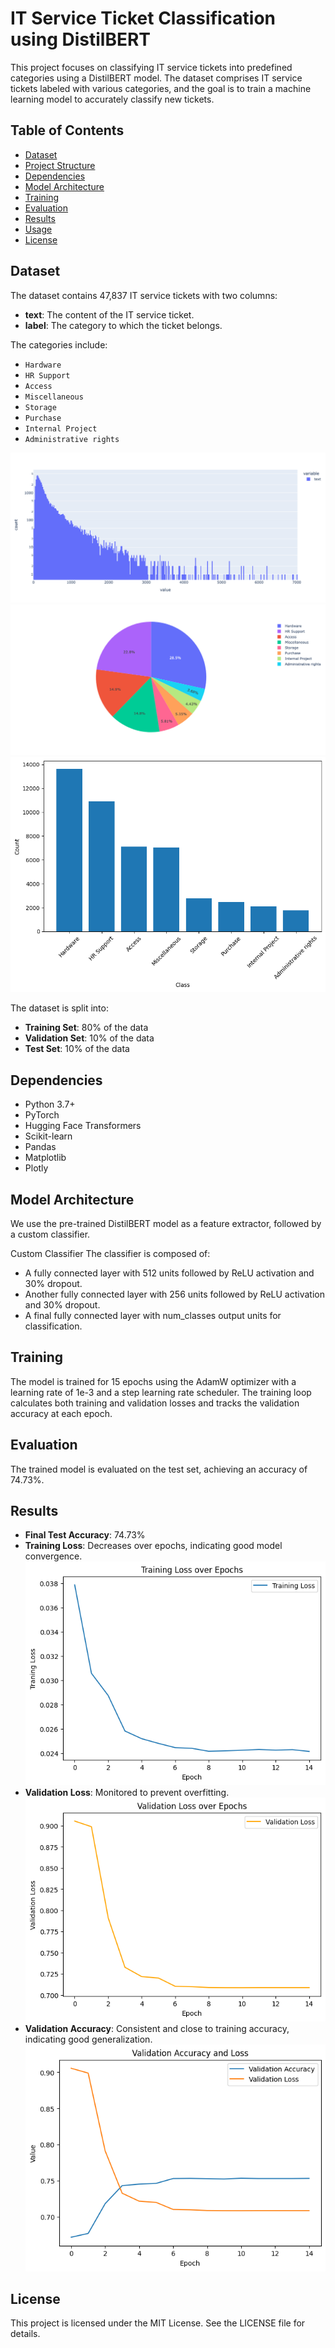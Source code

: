 # IT Service Ticket Classification using DistilBERT

This project focuses on classifying IT service tickets into predefined categories using a DistilBERT model. The dataset comprises IT service tickets labeled with various categories, and the goal is to train a machine learning model to accurately classify new tickets.

## Table of Contents
- [Dataset](#dataset)
- [Project Structure](#project-structure)
- [Dependencies](#dependencies)
- [Model Architecture](#model-architecture)
- [Training](#training)
- [Evaluation](#evaluation)
- [Results](#results)
- [Usage](#usage)
- [License](#license)

## Dataset

The dataset contains 47,837 IT service tickets with two columns:

- **text**: The content of the IT service ticket.
- **label**: The category to which the ticket belongs.

The categories include:
- `Hardware`
- `HR Support`
- `Access`
- `Miscellaneous`
- `Storage`
- `Purchase`
- `Internal Project`
- `Administrative rights`

![Text Length](Images/newplot1.png)
![Label Distrubution - pie plot](Images/newplot.png)
![Label Distrubution - bar plot](Images/output.png)

The dataset is split into:

- **Training Set**: 80% of the data
- **Validation Set**: 10% of the data
- **Test Set**: 10% of the data


## Dependencies

- Python 3.7+
- PyTorch
- Hugging Face Transformers
- Scikit-learn
- Pandas
- Matplotlib
- Plotly

## Model Architecture
We use the pre-trained DistilBERT model as a feature extractor, followed by a custom classifier.

Custom Classifier
The classifier is composed of:

- A fully connected layer with 512 units followed by ReLU activation and 30% dropout.
- Another fully connected layer with 256 units followed by ReLU activation and 30% dropout.
- A final fully connected layer with num_classes output units for classification.

## Training
The model is trained for 15 epochs using the AdamW optimizer with a learning rate of 1e-3 and a step learning rate scheduler. The training loop calculates both training and validation losses and tracks the validation accuracy at each epoch.

## Evaluation
The trained model is evaluated on the test set, achieving an accuracy of 74.73%.

## Results
- **Final Test Accuracy**: 74.73%
- **Training Loss**: Decreases over epochs, indicating good model convergence. ![Training Loss](Images/training_loss.png)
- **Validation Loss**: Monitored to prevent overfitting. ![Validation Loss](Images/validation_loss.png)
- **Validation Accuracy**: Consistent and close to training accuracy, indicating good generalization. ![Validation Accuracy and Loss](Images/val_acc_loss.png)

## License
This project is licensed under the MIT License. See the LICENSE file for details.

